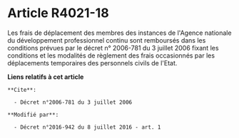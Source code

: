 # Article R4021-18

Les frais de déplacement des membres des instances de l'Agence nationale du développement professionnel continu sont
remboursés dans les conditions prévues par le 
décret n° 2006-781 du 3 juillet 2006
fixant les conditions et les modalités de règlement des frais occasionnés par les déplacements temporaires des personnels
civils de l'Etat.

**Liens relatifs à cet article**

	**Cite**:

	  - Décret n°2006-781 du 3 juillet 2006

	**Modifié par**:

	  - Décret n°2016-942 du 8 juillet 2016 - art. 1
